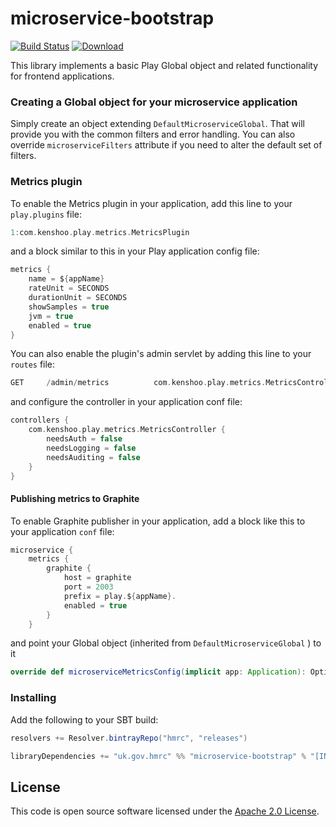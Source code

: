 microservice-bootstrap
======================

[![Build Status](https://travis-ci.org/hmrc/microservice-bootstrap.svg)](https://travis-ci.org/hmrc/microservice-bootstrap) [ ![Download](https://api.bintray.com/packages/hmrc/releases/microservice-bootstrap/images/download.svg) ](https://bintray.com/hmrc/releases/microservice-bootstrap/_latestVersion)

This library implements a basic Play Global object and related functionality for frontend applications.

### Creating a Global object for your microservice application

Simply create an object extending `DefaultMicroserviceGlobal`. That will provide you with the common filters and error handling.
You can also override `microserviceFilters` attribute if you need to alter the default set of filters.

### Metrics plugin

To enable the Metrics plugin in your application, add this line to your `play.plugins` file:

```scala
1:com.kenshoo.play.metrics.MetricsPlugin
```

and a block similar to this in your Play application config file:

```scala
metrics {
    name = ${appName}
    rateUnit = SECONDS
    durationUnit = SECONDS
    showSamples = true
    jvm = true
    enabled = true
}
```

You can also enable the plugin's admin servlet by adding this line to your `routes` file:

```scala
GET     /admin/metrics          com.kenshoo.play.metrics.MetricsController.metrics
```

and configure the controller in your application conf file:

```scala
controllers {
    com.kenshoo.play.metrics.MetricsController {
        needsAuth = false
        needsLogging = false
        needsAuditing = false
    }
}
```

#### Publishing metrics to Graphite

To enable Graphite publisher in your application, add a block like this to your application `conf` file:

```scala
microservice {
    metrics {
        graphite {
            host = graphite
            port = 2003
            prefix = play.${appName}.
            enabled = true
        }
    }
```

and point your Global object (inherited from `DefaultMicroserviceGlobal` ) to it

```scala
override def microserviceMetricsConfig(implicit app: Application): Option[Configuration] = app.configuration.getConfig("microservice.metrics")
```

### Installing

Add the following to your SBT build:
```scala
resolvers += Resolver.bintrayRepo("hmrc", "releases")

libraryDependencies += "uk.gov.hmrc" %% "microservice-bootstrap" % "[INSERT-VERSION]"
```

## License ##

This code is open source software licensed under the [Apache 2.0 License]("http://www.apache.org/licenses/LICENSE-2.0.html").
